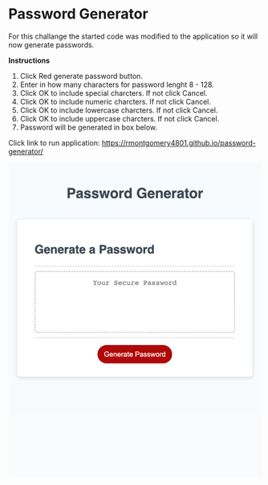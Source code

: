 # **Password Generator**

For this challange the started code was modified to the application so it will now generate passwords.

**Instructions**
1. Click Red generate password button.
2. Enter in how many characters for password lenght 8 - 128.
3. Click OK to include special charcters. If not click Cancel.
4. Click OK to include numeric charcters. If not click Cancel.
5. Click OK to include lowercase charcters. If not click Cancel.
6. Click OK to include uppercase charcters. If not click Cancel.
7. Password will be generated in box below.


Click link to run application: https://rmontgomery4801.github.io/password-generator/


![screenshot](assets/screenshot.html.png)